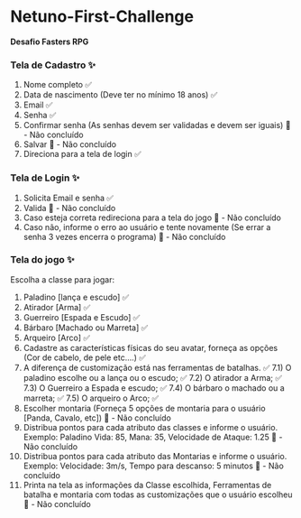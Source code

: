 # Netuno-First-Challenge
**Desafio Fasters RPG**

### Tela de Cadastro :sparkles:

1) Nome completo :white_check_mark:
2) Data de nascimento (Deve ter no mínimo 18 anos) :white_check_mark:
3) Email :white_check_mark:
4) Senha :white_check_mark:
5) Confirmar senha (As senhas devem ser validadas e devem ser iguais) :construction: - Não concluído
5) Salvar :construction: - Não concluído
7) Direciona para a tela de login :white_check_mark:

### Tela de Login :sparkles:

1) Solicita Email e senha :white_check_mark:
2) Valida :construction: - Não concluído
3) Caso esteja correta redireciona para a tela do jogo :construction: - Não concluído
4) Caso não, informe o erro ao usuário e tente novamente (Se errar a senha 3 vezes encerra o 
programa) :construction: - Não concluído

### Tela do jogo :sparkles:

Escolha a classe para jogar:
1) Paladino [lança e escudo] :white_check_mark:
2) Atirador [Arma] :white_check_mark:
3) Guerreiro [Espada e Escudo] :white_check_mark:
4) Bárbaro [Machado ou Marreta] :white_check_mark:
5) Arqueiro [Arco] :white_check_mark:
6) Cadastre as características físicas do seu avatar, forneça as opções (Cor de cabelo, de pele etc....) :white_check_mark:
7) A diferença de customização está nas ferramentas de batalhas. :white_check_mark:
7.1) O paladino escolhe ou a lança ou o escudo; :white_check_mark:
7.2) O atirador a Arma; :white_check_mark:
7.3) O Guerreiro a Espada e escudo; :white_check_mark:
7.4) O bárbaro o machado ou a marreta; :white_check_mark:
7.5) O arqueiro o Arco; :white_check_mark:
8) Escolher montaria (Forneça 5 opções de montaria para o usuário [Panda, Cavalo, etc]) :construction: - Não concluído
9) Distribua pontos para cada atributo das classes e informe o usuário. Exemplo: Paladino Vida: 85, 
Mana: 35, Velocidade de Ataque: 1.25 :construction: - Não concluído
10) Distribua pontos para cada atributo das Montarias e informe o usuário. Exemplo: Velocidade: 
3m/s, Tempo para descanso: 5 minutos :construction: - Não concluído
11) Printa na tela as informações da Classe escolhida, Ferramentas de batalha e montaria com 
todas as customizações que o usuário escolheu :construction: - Não concluído
